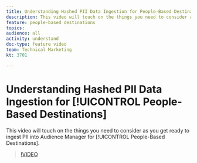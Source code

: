 ```yaml
---
title: Understanding Hashed PII Data Ingestion for People-Based Destinations
description: This video will touch on the things you need to consider as you get ready to ingest PII into Audience Manager for People-Based Destinations.
feature: people-based destinations
topics: 
audience: all
activity: understand
doc-type: feature video
team: Technical Marketing
kt: 3701

---
```


# Understanding Hashed PII Data Ingestion for [!UICONTROL People-Based Destinations]

This video will touch on the things you need to consider as you get ready to ingest PII into Audience Manager for [!UICONTROL People-Based Destinations].

>[!VIDEO](https://video.tv.adobe.com/v/29003/?quality=12)
